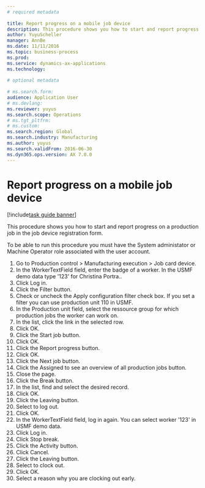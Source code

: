 ```yaml
--- 
# required metadata 
 
title: Report progress on a mobile job device
description: This procedure shows you how to start and report progress on a production job in the job device registration form. 
author: YuyuScheller
manager: AnnBe 
ms.date: 11/11/2016
ms.topic: business-process 
ms.prod:  
ms.service: dynamics-ax-applications 
ms.technology:  
 
# optional metadata 
 
# ms.search.form:   
audience: Application User 
# ms.devlang:  
ms.reviewer: yuyus
ms.search.scope: Operations 
# ms.tgt_pltfrm:  
# ms.custom:  
ms.search.region: Global
ms.search.industry: Manufacturing
ms.author: yuyus
ms.search.validFrom: 2016-06-30 
ms.dyn365.ops.version: AX 7.0.0 
---
```

# Report progress on a mobile job device

[!include[task guide banner](../../includes/task-guide-banner.md)]

This procedure shows you how to start and report progress on a production job in the job device registration form.



To be able to run this procedure you must have the System administator or Machine Operator role associated with the user account.

1. Go to Production control > Manufacturing execution > Job card device.
2. In the WorkerTextField field, enter the badge of a worker. In the USMF demo data type '123' for Christina Portra..
3. Click Log in.
4. Click the Filter button.
5. Check or uncheck the Apply configuration filter check box. If you set a filter you can use production unit 110 in USMF.
6. In the Production unit field, select the ressource group for which production jobs the worker can work on.
7. In the list, click the link in the selected row.
8. Click OK.
9. Click the Start job button.
10. Click OK.
11. Click the Report progress button.
12. Click OK.
13. Click the Next job button.
14. Click the Assigned to see an overview of all production jobs button.
15. Close the page.
16. Click the Break button.
17. In the list, find and select the desired record.
18. Click OK.
19. Click the Leaving button.
20. Select to log out.
21. Click OK.
22. In the WorkerTextField field, log in again. You can select worker '123' in USMF demo data.
23. Click Log in.
24. Click Stop break.
25. Click the Activity button.
26. Click Cancel.
27. Click the Leaving button.
28. Select to clock out.
29. Click OK.
30. Select a reason why you are clocking out early.

